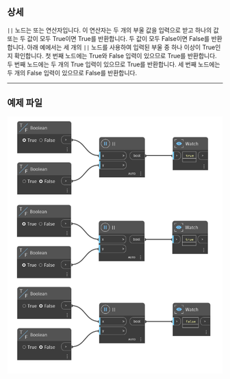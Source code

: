 ## 상세
`||` 노드는 또는 연산자입니다. 이 연산자는 두 개의 부울 값을 입력으로 받고 하나의 값 또는 두 값이 모두 True이면 True를 반환합니다. 두 값이 모두 False이면 False를 반환합니다. 아래 예에서는 세 개의 `||` 노드를 사용하여 입력된 부울 중 하나 이상이 True인지 확인합니다. 첫 번째 노드에는 True와 False 입력이 있으므로 True를 반환합니다. 두 번째 노드에는 두 개의 True 입력이 있으므로 True를 반환합니다. 세 번째 노드에는 두 개의 False 입력이 있으므로 False를 반환합니다.
___
## 예제 파일

![||](./KZOSID2TIPTCLLSXTJGULJ3Q6HYCYY3IWXWU2BW2J67G6R6CRBTA_img.jpg)
